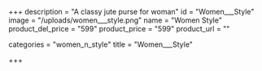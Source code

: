 +++
description = "A classy jute purse for woman"
id = "Women___Style"
image = "/uploads/women___style.png"
name = "Women Style"
product_del_price = "599"
product_price = "599"
product_url = ""

categories = "women_n_style"
title = "Women___Style"

+++

